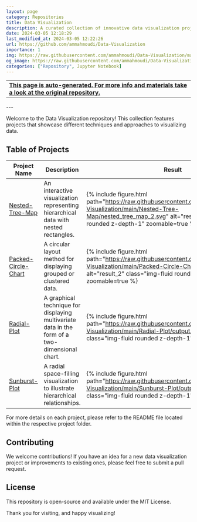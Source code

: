 ```yaml
---
layout: page
category: Repositories
title: Data Visualization
description: A curated collection of innovative data visualization projects
date: 2024-03-05 12:18:29 
last_modified_at: 2024-03-05 12:22:26 
url: https://github.com/ammahmoudi/Data-Visualization
importance: 1
img: https://raw.githubusercontent.com/ammahmoudi/Data-Visualization/main/Nested-Tree-Map/nested_tree_map_2.svg
og_image: https://raw.githubusercontent.com/ammahmoudi/Data-Visualization/main/Nested-Tree-Map/nested_tree_map_2.svg
categories: ["Repository", Jupyter Notebook]
---
```

<div id="open-in-github" > <table class="table-cv list-group-table"> <tbody> <tr>    <td class="list-group-name"><b>   <a href="https://github.com/ammahmoudi/Data-Visualization" rel="external nofollow noopener" target="_blank"><i class="fa-brands fa-github"></i> This page is auto-generated. For more info and materials take a look at the original repository.</a> </b></td></tr> </tbody> </table></div>
---

Welcome to the Data Visualization repository! This collection features projects that showcase different techniques and approaches to visualizing data.

## Table of Projects

| Project Name | Description | Result |
| ------------ | ----------- | ----------- |
| [Nested-Tree-Map](https://github.com/ammahmoudi/Data-Visualization/tree/main/Nested-Tree-Map) | An interactive visualization representing hierarchical data with nested rectangles. | {% include figure.html path="https://raw.githubusercontent.com/ammahmoudi/Data-Visualization/main/Nested-Tree-Map/nested_tree_map_2.svg" alt="result_1" class="img-fluid rounded z-depth-1" zoomable=true %} |
| [Packed-Circle-Chart](https://github.com/ammahmoudi/Data-Visualization/tree/main/Packed-Circle-Chart) | A circular layout method for displaying grouped or clustered data. | {% include figure.html path="https://raw.githubusercontent.com/ammahmoudi/Data-Visualization/main/Packed-Circle-Chart/result.svg" alt="result_2" class="img-fluid rounded z-depth-1" zoomable=true %} |
| [Radial-Plot](https://github.com/ammahmoudi/Data-Visualization/tree/main/Radial-Plot) | A graphical technique for displaying multivariate data in the form of a two-dimensional chart. | {% include figure.html path="https://raw.githubusercontent.com/ammahmoudi/Data-Visualization/main/Radial-Plot/output.png" alt="result_3" class="img-fluid rounded z-depth-1" zoomable=true %} |
| [Sunburst-Plot](https://github.com/ammahmoudi/Data-Visualization/tree/main/Sunburst-Plot) | A radial space-filling visualization to illustrate hierarchical relationships. | {% include figure.html path="https://raw.githubusercontent.com/ammahmoudi/Data-Visualization/main/Sunburst-Plot/output.png" alt="result_4" class="img-fluid rounded z-depth-1" zoomable=true %} |

For more details on each project, please refer to the README file located within the respective project folder.

## Contributing

We welcome contributions! If you have an idea for a new data visualization project or improvements to existing ones, please feel free to submit a pull request.

## License

This repository is open-source and available under the MIT License.

Thank you for visiting, and happy visualizing!

